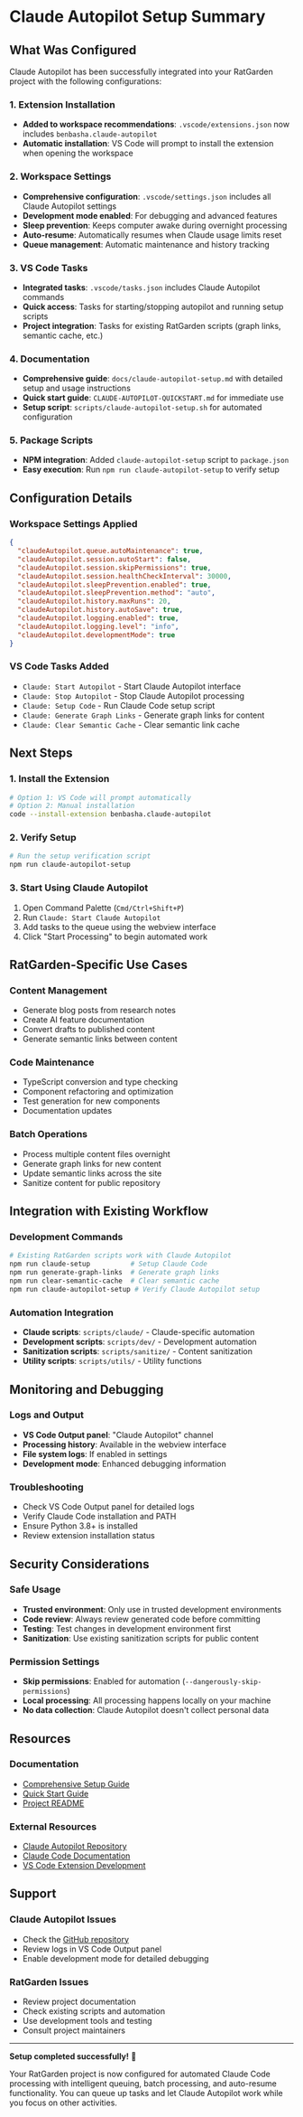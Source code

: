 # Claude Autopilot Setup Summary

## What Was Configured

Claude Autopilot has been successfully integrated into your RatGarden project with the following configurations:

### 1. Extension Installation

- **Added to workspace recommendations**: `.vscode/extensions.json` now includes `benbasha.claude-autopilot`
- **Automatic installation**: VS Code will prompt to install the extension when opening the workspace

### 2. Workspace Settings

- **Comprehensive configuration**: `.vscode/settings.json` includes all Claude Autopilot settings
- **Development mode enabled**: For debugging and advanced features
- **Sleep prevention**: Keeps computer awake during overnight processing
- **Auto-resume**: Automatically resumes when Claude usage limits reset
- **Queue management**: Automatic maintenance and history tracking

### 3. VS Code Tasks

- **Integrated tasks**: `.vscode/tasks.json` includes Claude Autopilot commands
- **Quick access**: Tasks for starting/stopping autopilot and running setup scripts
- **Project integration**: Tasks for existing RatGarden scripts (graph links, semantic cache, etc.)

### 4. Documentation

- **Comprehensive guide**: `docs/claude-autopilot-setup.md` with detailed setup and usage instructions
- **Quick start guide**: `CLAUDE-AUTOPILOT-QUICKSTART.md` for immediate use
- **Setup script**: `scripts/claude-autopilot-setup.sh` for automated configuration

### 5. Package Scripts

- **NPM integration**: Added `claude-autopilot-setup` script to `package.json`
- **Easy execution**: Run `npm run claude-autopilot-setup` to verify setup

## Configuration Details

### Workspace Settings Applied

```json
{
  "claudeAutopilot.queue.autoMaintenance": true,
  "claudeAutopilot.session.autoStart": false,
  "claudeAutopilot.session.skipPermissions": true,
  "claudeAutopilot.session.healthCheckInterval": 30000,
  "claudeAutopilot.sleepPrevention.enabled": true,
  "claudeAutopilot.sleepPrevention.method": "auto",
  "claudeAutopilot.history.maxRuns": 20,
  "claudeAutopilot.history.autoSave": true,
  "claudeAutopilot.logging.enabled": true,
  "claudeAutopilot.logging.level": "info",
  "claudeAutopilot.developmentMode": true
}
```

### VS Code Tasks Added

- `Claude: Start Autopilot` - Start Claude Autopilot interface
- `Claude: Stop Autopilot` - Stop Claude Autopilot processing
- `Claude: Setup Code` - Run Claude Code setup script
- `Claude: Generate Graph Links` - Generate graph links for content
- `Claude: Clear Semantic Cache` - Clear semantic link cache

## Next Steps

### 1. Install the Extension

```bash
# Option 1: VS Code will prompt automatically
# Option 2: Manual installation
code --install-extension benbasha.claude-autopilot
```

### 2. Verify Setup

```bash
# Run the setup verification script
npm run claude-autopilot-setup
```

### 3. Start Using Claude Autopilot

1. Open Command Palette (`Cmd/Ctrl+Shift+P`)
2. Run `Claude: Start Claude Autopilot`
3. Add tasks to the queue using the webview interface
4. Click "Start Processing" to begin automated work

## RatGarden-Specific Use Cases

### Content Management

- Generate blog posts from research notes
- Create AI feature documentation
- Convert drafts to published content
- Generate semantic links between content

### Code Maintenance

- TypeScript conversion and type checking
- Component refactoring and optimization
- Test generation for new components
- Documentation updates

### Batch Operations

- Process multiple content files overnight
- Generate graph links for new content
- Update semantic links across the site
- Sanitize content for public repository

## Integration with Existing Workflow

### Development Commands

```bash
# Existing RatGarden scripts work with Claude Autopilot
npm run claude-setup          # Setup Claude Code
npm run generate-graph-links  # Generate graph links
npm run clear-semantic-cache  # Clear semantic cache
npm run claude-autopilot-setup # Verify Claude Autopilot setup
```

### Automation Integration

- **Claude scripts**: `scripts/claude/` - Claude-specific automation
- **Development scripts**: `scripts/dev/` - Development automation
- **Sanitization scripts**: `scripts/sanitize/` - Content sanitization
- **Utility scripts**: `scripts/utils/` - Utility functions

## Monitoring and Debugging

### Logs and Output

- **VS Code Output panel**: "Claude Autopilot" channel
- **Processing history**: Available in the webview interface
- **File system logs**: If enabled in settings
- **Development mode**: Enhanced debugging information

### Troubleshooting

- Check VS Code Output panel for detailed logs
- Verify Claude Code installation and PATH
- Ensure Python 3.8+ is installed
- Review extension installation status

## Security Considerations

### Safe Usage

- **Trusted environment**: Only use in trusted development environments
- **Code review**: Always review generated code before committing
- **Testing**: Test changes in development environment first
- **Sanitization**: Use existing sanitization scripts for public content

### Permission Settings

- **Skip permissions**: Enabled for automation (`--dangerously-skip-permissions`)
- **Local processing**: All processing happens locally on your machine
- **No data collection**: Claude Autopilot doesn't collect personal data

## Resources

### Documentation

- [Comprehensive Setup Guide](docs/claude-autopilot-setup.md)
- [Quick Start Guide](CLAUDE-AUTOPILOT-QUICKSTART.md)
- [Project README](README.md)

### External Resources

- [Claude Autopilot Repository](https://github.com/benbasha/Claude-Autopilot)
- [Claude Code Documentation](https://www.anthropic.com/claude-code)
- [VS Code Extension Development](https://code.visualstudio.com/api)

## Support

### Claude Autopilot Issues

- Check the [GitHub repository](https://github.com/benbasha/Claude-Autopilot)
- Review logs in VS Code Output panel
- Enable development mode for detailed debugging

### RatGarden Issues

- Review project documentation
- Check existing scripts and automation
- Use development tools and testing
- Consult project maintainers

---

**Setup completed successfully!** 🎉

Your RatGarden project is now configured for automated Claude Code processing with intelligent queuing, batch processing, and auto-resume functionality. You can queue up tasks and let Claude Autopilot work while you focus on other activities.
